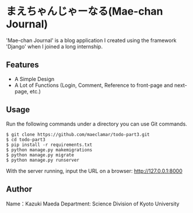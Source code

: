 # まえちゃんじゃーなる(Mae-chan Journal)

'Mae-chan Journal' is a blog application I created using the framework 'Django' when I joined a long internship.

[](./blogs/static/blogs/image/todo-part3.png)

## Features

- A Simple Design
- A Lot of Functions (Login, Comment, Reference to front-page and next-page, etc.)

## Usage

Run the following commands under a directory you can use Git commands.

```bash: Command
$ git clone https://github.com/maeclamar/todo-part3.git
$ cd todo-part3
$ pip install -r requirements.txt
$ python manage.py makemigrations
$ python manage.py migrate
$ python manage.py runserver
```

With the server running, input the URL on a browser: http://127.0.0.1:8000

## Author

Name：Kazuki Maeda
Department: Science Division of Kyoto University